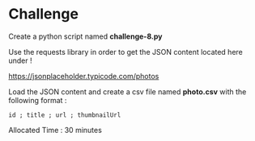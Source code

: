 # Challenge

Create a python script named **challenge-8.py**

Use the requests library in order to get the JSON content located here under !

https://jsonplaceholder.typicode.com/photos


Load the JSON content and create a csv file named **photo.csv** with the following format :

    id ; title ; url ; thumbnailUrl

Allocated Time : 30 minutes